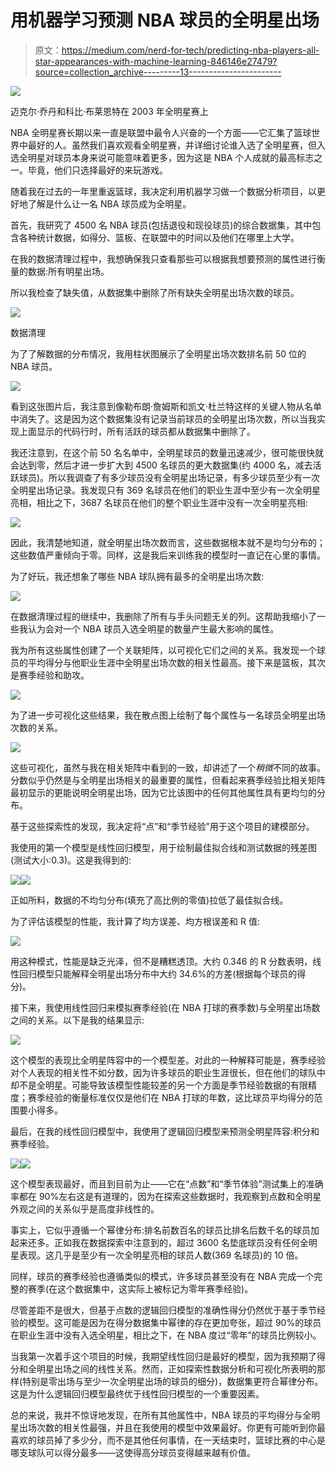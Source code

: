 # 用机器学习预测 NBA 球员的全明星出场

> 原文：<https://medium.com/nerd-for-tech/predicting-nba-players-all-star-appearances-with-machine-learning-846146e27479?source=collection_archive---------13----------------------->

![](img/93edc9e8a6f251058af65e7ba87c3996.png)

迈克尔·乔丹和科比·布莱恩特在 2003 年全明星赛上

NBA 全明星赛长期以来一直是联盟中最令人兴奋的一个方面——它汇集了篮球世界中最好的人。虽然我们喜欢观看全明星赛，并详细讨论谁入选了全明星赛，但入选全明星对球员本身来说可能意味着更多，因为这是 NBA 个人成就的最高标志之一。毕竟，他们只选择最好的来玩游戏。

随着我在过去的一年里重返篮球，我决定利用机器学习做一个数据分析项目，以更好地了解是什么让一名 NBA 球员成为全明星。

首先，我研究了 4500 名 NBA 球员(包括退役和现役球员)的综合数据集，其中包含各种统计数据，如得分、篮板、在联盟中的时间以及他们在哪里上大学。

在我的数据清理过程中，我想确保我只查看那些可以根据我想要预测的属性进行衡量的数据:所有明星出场。

所以我检查了缺失值，从数据集中删除了所有缺失全明星出场次数的球员。

![](img/6a96772dc2bdd8a5dd3b0e2e0fc4608b.png)

数据清理

为了了解数据的分布情况，我用柱状图展示了全明星出场次数排名前 50 位的 NBA 球员。

![](img/c9813f2499bf3db869df02cfa9530184.png)

看到这张图片后，我注意到像勒布朗·詹姆斯和凯文·杜兰特这样的关键人物从名单中消失了。这是因为这个数据集没有记录当前球员的全明星出场次数，所以当我实现上面显示的代码行时，所有活跃的球员都从数据集中删除了。

我还注意到，在这个前 50 名名单中，全明星球员的数量迅速减少，很可能很快就会达到零，然后才进一步扩大到 4500 名球员的更大数据集(约 4000 名，减去活跃球员)。所以我调查了有多少球员没有全明星出场记录，有多少球员至少有一次全明星出场记录。我发现只有 369 名球员在他们的职业生涯中至少有一次全明星亮相，相比之下，3687 名球员在他们的整个职业生涯中没有一次全明星亮相:

![](img/c77c265c5250e7e624e3fe78d6a6d8cf.png)

因此，我清楚地知道，就全明星出场次数而言，这些数据根本就不是均匀分布的；这些数值严重倾向于零。同样，这是我后来训练我的模型时一直记在心里的事情。

为了好玩，我还想象了哪些 NBA 球队拥有最多的全明星出场次数:

![](img/f4038c0ad94ab8de924a8be98318b9d4.png)

在数据清理过程的继续中，我删除了所有与手头问题无关的列。这帮助我缩小了一些我认为会对一个 NBA 球员入选全明星的数量产生最大影响的属性。

我为所有这些属性创建了一个关联矩阵，以可视化它们之间的关系。我发现一个球员的平均得分与他职业生涯中全明星出场次数的相关性最高。接下来是篮板，其次是赛季经验和助攻。

![](img/295ba1bb24accf88798c0bbdb7d56583.png)

为了进一步可视化这些结果，我在散点图上绘制了每个属性与一名球员全明星出场次数的关系。

![](img/950322879cf01eafa0ef35881e7d85e6.png)

这些可视化，虽然与我在相关矩阵中看到的一致，却讲述了一个*稍微*不同的故事。分数似乎仍然是与全明星出场相关的最重要的属性，但看起来赛季经验比相关矩阵最初显示的更能说明全明星出场，因为它比该图中的任何其他属性具有更均匀的分布。

基于这些探索性的发现，我决定将“点”和“季节经验”用于这个项目的建模部分。

我使用的第一个模型是线性回归模型，用于绘制最佳拟合线和测试数据的残差图(测试大小:0.3)。这是我得到的:

![](img/08953a0563a7fb390d9df308c360bee0.png)![](img/8efe1d92dac58d9544772e267c03e47e.png)

正如所料，数据的不均匀分布(填充了高比例的零值)拉低了最佳拟合线。

为了评估该模型的性能，我计算了均方误差、均方根误差和 R 值:

![](img/0015d08e3e67f71bd0860bed681ddaa8.png)

用这种模式，性能是缺乏光泽，但不是糟糕透顶。大约 0.346 的 R 分数表明，线性回归模型只能解释全明星出场分布中大约 34.6%的方差(根据每个球员的得分)。

接下来，我使用线性回归来模拟赛季经验(在 NBA 打球的赛季数)与全明星出场数之间的关系。以下是我的结果显示:

![](img/33f8b03eacbc0302c7ed35773acd69d1.png)

这个模型的表现比全明星阵容中的一个模型差。对此的一种解释可能是，赛季经验对个人表现的相关性不如分数，因为许多球员的职业生涯很长，但在他们的球队中却不是全明星。可能导致该模型性能较差的另一个方面是季节经验数据的有限精度；赛季经验的衡量标准仅仅是他们在 NBA 打球的年数，这比球员平均得分的范围要小得多。

最后，在我的线性回归模型中，我使用了逻辑回归模型来预测全明星阵容:积分和赛季经验。

![](img/5025572aa55df86b04b841d265376cde.png)![](img/469aef27d95f1f4e1a1e63aeb08b4bc7.png)

这个模型表现最好，而且到目前为止——它在“点数”和“季节体验”测试集上的准确率都在 90%左右这是有道理的，因为在探索这些数据时，我观察到点数和全明星外观之间的关系似乎是高度非线性的。

事实上，它似乎遵循一个幂律分布:排名前数百名的球员比排名后数千名的球员加起来还多。正如我在数据探索中注意到的，超过 3600 名垫底球员没有任何全明星表现。这几乎是至少有一次全明星亮相的球员人数(369 名球员)的 10 倍。

同样，球员的赛季经验也遵循类似的模式，许多球员甚至没有在 NBA 完成一个完整的赛季(在这个数据集中，这实际上被标记为零年赛季经验)。

尽管差距不是很大，但基于点数的逻辑回归模型的准确性得分仍然优于基于季节经验的模型。这可能是因为在得分数据集中幂律的存在更加夸张，超过 90%的球员在职业生涯中没有入选全明星，相比之下，在 NBA 度过“零年”的球员比例较小。

当我第一次着手这个项目的时候，我期望线性回归是最好的模型，因为我预期了得分和全明星出场之间的线性关系。然而，正如探索性数据分析和可视化所表明的那样(特别是零出场与至少一次全明星出场的球员的细分)，数据集更符合幂律分布。这是为什么逻辑回归模型最终优于线性回归模型的一个重要因素。

总的来说，我并不惊讶地发现，在所有其他属性中，NBA 球员的平均得分与全明星出场次数的相关性最强，并且在我使用的模型中效果最好。你更有可能听到你最喜欢的球员掉了多少分，而不是其他任何事情，在一天结束时，篮球比赛的中心是哪支球队可以得分最多——这使得高分球员变得越来越有价值。